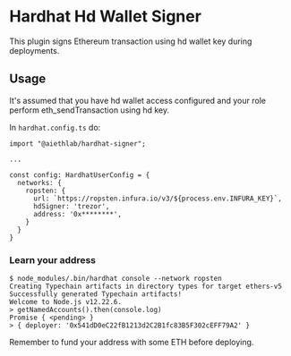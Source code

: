 # Hardhat Hd Wallet Signer

This plugin signs Ethereum transaction using hd wallet key during deployments.

## Usage

It's assumed that you have hd wallet access configured and your role perform eth_sendTransaction using hd key.

In `hardhat.config.ts` do:

```
import "@aiethlab/hardhat-signer";

...

const config: HardhatUserConfig = {
  networks: {
    ropsten: {
      url: `https://ropsten.infura.io/v3/${process.env.INFURA_KEY}`,
      hdSigner: 'trezor',
      address: '0x********',
    }
  }
}
```

### Learn your address

```
$ node_modules/.bin/hardhat console --network ropsten
Creating Typechain artifacts in directory types for target ethers-v5
Successfully generated Typechain artifacts!
Welcome to Node.js v12.22.6.
> getNamedAccounts().then(console.log)
Promise { <pending> }
> { deployer: '0x541dD0eC22fB1213d2C2B1fc83B5F302cEFF79A2' }
```

Remember to fund your address with some ETH before deploying.
